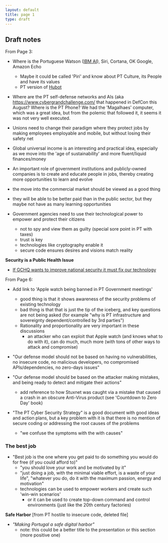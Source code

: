 ```yaml
---
layout: default
title: page 1
type: draft
---
```


## Draft notes 

From Page 3:
* Where is the Portuguese Watson ([IBM AI](https://en.wikipedia.org/wiki/Watson_(computer))), Siri, Cortana, OK Google, Amazon Echo
  * Maybe it could be called 'Piri' and know about PT Culture, its People and have its values
  * PT version of [Hubot](https://hubot.github.com)
* Where are the PT self-defense networks and AIs (aka https://www.cybergrandchallenge.com/ that happened in DefCon this August?
Where is the PT Phone? We had the 'Magalhaes' computer, which was a great idea, but from the polemic that followed it, it seems it was not very well executed.
* Unions need to change their paradigm where they protect jobs by making employees employable and mobile, but without losing their safety net
* Global universal income is an interesting and practical idea, especially as we move into the 'age of sustainability' and more fluent/liquid finances/money

* An important role of government institutions and publicly-owned companies is to create and educate people in jobs, thereby creating more opportunities to learn and evolve
* the move into the commercial market should be viewed as a good thing
* they will be able to be better paid than in the public sector, but they maybe not have as many learning opportunities
* Government agencies need to use their technological power to empower and protect their citizens
  * not to spy and view them as guilty (special sore point in PT with taxes)
  * trust is key
  * technologies like cryptography enable it
  * secure code ensures desires and visions match reality

**Security is a Public Health Issue**
  * [If GCHQ wants to improve national security it must fix our technology](https://www.theguardian.com/technology/2014/mar/11/gchq-national-security-technology)  

From Page 6:
* Add link to 'Apple watch being banned in PT Government meetings'
  * good thing is that it shows awareness of the security problems of existing technology
  * bad thing is that that is just the tip of the iceberg, and key questions are not being asked (for example "why is PT infrastructure and sovereignty dependent/controlled by 3rd parties")
  * Rationality and proportionality are very important in these discussions
    * an attacker who can exploit that Apple watch (and knows what to do with it), can do much, much more (with tons of other ways to attack and compromise)
* "Our defense model should not be based on having no vulnerabilities, no insecure code, no malicious developers, no compromised APIs/dependencies, no zero-days issues"
* "Our defense model should be based on the attacker making mistakes, and being ready to detect and mitigate their actions"
  * add reference to how Stuxnet was caught via a mistake that caused a crash in an obscure Anti-Virus product (see 'Countdown to Zero Day' book)

* "The PT Cyber Security Strategy" is a good document with good ideas and action plans, but a key problem with it is that there is no mention of secure coding or addressing the root causes of the problems
  * "we confuse the symptoms with the with causes"

### The best job
* "Best job is the one where you get paid to do something you would do for free (if you could afford to)"  
  * "you should love your work and be motivated by it"
  * "just doing a job, with the minimal viable effort, is a waste of your life", "whatever you do, do it with the maximum passion, energy and motivation"
  * technologies can be used to empower workers and create such 'win-win scenarios'
    * or it can be used to create top-down command and control environments (just like the 20th century factories)
    
 **Safe Harbor** [from PT hostile to insecure code, deleted file]

  * _"Making Portugal a safe digital harbor"_
    * note: this could be a better title to the presentation or this section (more positive one)
